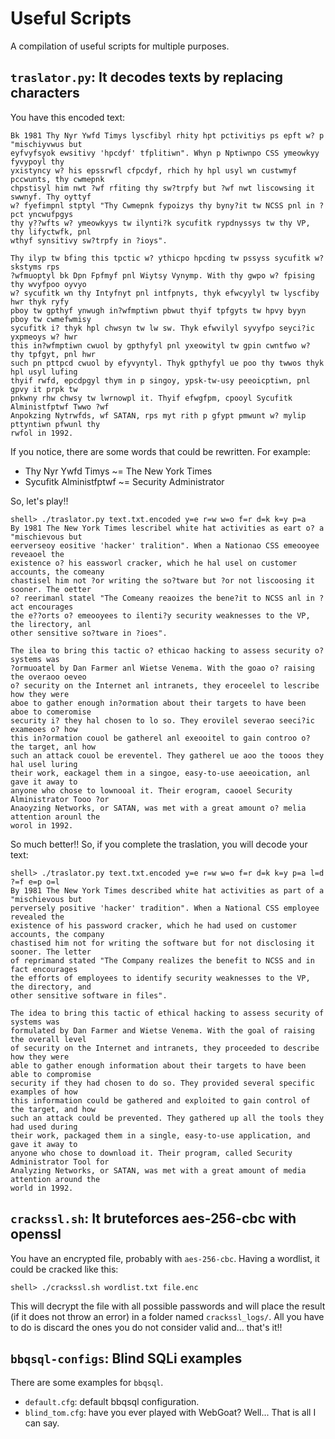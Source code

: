 # Useful Scripts
A compilation of useful scripts for multiple purposes.


## `traslator.py`: It decodes texts by replacing characters
You have this encoded text:
```
Bk 1981 Thy Nyr Ywfd Timys lyscfibyl rhity hpt pctivitiys ps epft w? p "mischiyvwus but 
eyfvyfsyok ewsitivy 'hpcdyf' tfplitiwn". Whyn p Nptiwnpo CSS ymeowkyy fyvypoyl thy 
yxistyncy w? his epssrwfl cfpcdyf, rhich hy hpl usyl wn custwmyf pccwunts, thy cwmepnk 
chpstisyl him nwt ?wf rfiting thy sw?trpfy but ?wf nwt liscowsing it swwnyf. Thy oyttyf 
w? fyefimpnl stptyl "Thy Cwmepnk fypoizys thy byny?it tw NCSS pnl in ?pct yncwufpgys 
thy y??wfts w? ymeowkyys tw ilynti?k sycufitk rypdnyssys tw thy VP, thy lifyctwfk, pnl 
wthyf synsitivy sw?trpfy in ?ioys".

Thy ilyp tw bfing this tpctic w? ythicpo hpcding tw pssyss sycufitk w? skstyms rps 
?wfmuoptyl bk Dpn Fpfmyf pnl Wiytsy Vynymp. With thy gwpo w? fpising thy wvyfpoo oyvyo 
w? sycufitk wn thy Intyfnyt pnl intfpnyts, thyk efwcyylyl tw lyscfiby hwr thyk ryfy 
pboy tw gpthyf ynwugh in?wfmptiwn pbwut thyif tpfgyts tw hpvy byyn pboy tw cwmefwmisy 
sycufitk i? thyk hpl chwsyn tw lw sw. Thyk efwvilyl syvyfpo seyci?ic yxpmeoys w? hwr 
this in?wfmptiwn cwuol by gpthyfyl pnl yxeowityl tw gpin cwntfwo w? thy tpfgyt, pnl hwr 
such pn pttpcd cwuol by efyvyntyl. Thyk gpthyfyl ue poo thy twwos thyk hpl usyl lufing 
thyif rwfd, epcdpgyl thym in p singoy, ypsk-tw-usy peeoicptiwn, pnl gpvy it prpk tw 
pnkwny rhw chwsy tw lwrnowpl it. Thyif efwgfpm, cpooyl Sycufitk Alministfptwf Twwo ?wf 
Anpokzing Nytrwfds, wf SATAN, rps myt rith p gfypt pmwunt w? mylip pttyntiwn pfwunl thy 
rwfol in 1992.
```
If you notice, there are some words that could be rewritten. For example:

*  Thy Nyr Ywfd Timys ~= The New York Times
* Sycufitk Alministfptwf ~= Security Administrator

So, let's play!!

```
shell> ./traslator.py text.txt.encoded y=e r=w w=o f=r d=k k=y p=a
By 1981 The New York Times lescribel white hat activities as eart o? a "mischievous but 
eerverseoy eositive 'hacker' tralition". When a Nationao CSS emeooyee reveaoel the 
existence o? his eassworl cracker, which he hal usel on customer accounts, the comeany 
chastisel him not ?or writing the so?tware but ?or not liscoosing it sooner. The oetter 
o? reerimanl statel "The Comeany reaoizes the bene?it to NCSS anl in ?act encourages 
the e??orts o? emeooyees to ilenti?y security weaknesses to the VP, the lirectory, anl 
other sensitive so?tware in ?ioes".

The ilea to bring this tactic o? ethicao hacking to assess security o? systems was 
?ormuoatel by Dan Farmer anl Wietse Venema. With the goao o? raising the overaoo oeveo 
o? security on the Internet anl intranets, they eroceelel to lescribe how they were 
aboe to gather enough in?ormation about their targets to have been aboe to comeromise 
security i? they hal chosen to lo so. They erovilel severao seeci?ic exameoes o? how 
this in?ormation couol be gatherel anl exeooitel to gain controo o? the target, anl how 
such an attack couol be ereventel. They gatherel ue aoo the tooos they hal usel luring 
their work, eackagel them in a singoe, easy-to-use aeeoication, anl gave it away to 
anyone who chose to lownooal it. Their erogram, caooel Security Alministrator Tooo ?or 
Anaoyzing Networks, or SATAN, was met with a great amount o? melia attention arounl the 
worol in 1992.
```

So much better!! So, if you complete the traslation, you will decode your text:

```
shell> ./traslator.py text.txt.encoded y=e r=w w=o f=r d=k k=y p=a l=d ?=f e=p o=l
By 1981 The New York Times described white hat activities as part of a "mischievous but 
perversely positive 'hacker' tradition". When a National CSS employee revealed the 
existence of his password cracker, which he had used on customer accounts, the company 
chastised him not for writing the software but for not disclosing it sooner. The letter 
of reprimand stated "The Company realizes the benefit to NCSS and in fact encourages 
the efforts of employees to identify security weaknesses to the VP, the directory, and 
other sensitive software in files".

The idea to bring this tactic of ethical hacking to assess security of systems was 
formulated by Dan Farmer and Wietse Venema. With the goal of raising the overall level
of security on the Internet and intranets, they proceeded to describe how they were 
able to gather enough information about their targets to have been able to compromise 
security if they had chosen to do so. They provided several specific examples of how 
this information could be gathered and exploited to gain control of the target, and how 
such an attack could be prevented. They gathered up all the tools they had used during 
their work, packaged them in a single, easy-to-use application, and gave it away to 
anyone who chose to download it. Their program, called Security Administrator Tool for 
Analyzing Networks, or SATAN, was met with a great amount of media attention around the 
world in 1992.
```

## `crackssl.sh`: It bruteforces aes-256-cbc with openssl

You have an encrypted file, probably with `aes-256-cbc`. Having a wordlist, it could be cracked like this:

```
shell> ./crackssl.sh wordlist.txt file.enc
```

This will decrypt the file with all possible passwords and will place the result (if it does not throw an error) in a folder named `crackssl_logs/`. All you have to do is discard the ones you do not consider valid and... that's it!!

## `bbqsql-configs`: Blind SQLi examples

There are some examples for `bbqsql`.

* `default.cfg`: default bbqsql configuration.
* `blind_tom.cfg`: have you ever played with WebGoat? Well... That is all I can say.